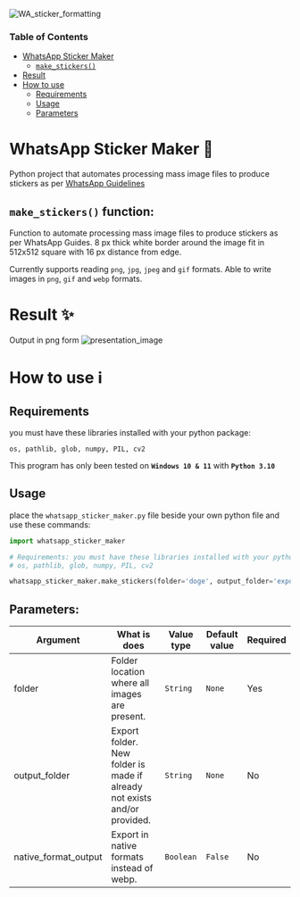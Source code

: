 ![WA_sticker_formatting](https://socialify.git.ci/IshanJ25/WA_sticker_formatting/image?description=1&descriptionEditable=Python%20project%20that%20automates%20processing%20mass%20image%20files%20to%20produce%20stickers%20as%20per%20WhatsApp%20Guidelines&font=Inter&name=1&owner=1&pattern=Charlie%20Brown&theme=Auto)

### Table of Contents
- [WhatsApp Sticker Maker](#whatsapp-sticker-maker-)
  -  [`make_stickers()`](#make_stickers-function)
- [Result](#result-)
- [How to use](#how-to-use-ℹ%EF%B8%8F)
  - [Requirements](#requirements)
  - [Usage](#usage)
  - [Parameters](#prameters)


# WhatsApp Sticker Maker 🦩


Python project that automates processing mass image files to produce stickers as per [WhatsApp Guidelines](https://faq.whatsapp.com/219571822467807/)


## `make_stickers()` function:

Function to automate processing mass image files to produce stickers as per WhatsApp Guides.
8 px thick white border around the image fit in 512x512 square with 16 px distance from edge.

Currently supports reading `png`, `jpg`, `jpeg` and `gif` formats.
Able to write images in `png`, `gif` and `webp` formats.


# Result ✨

Output in png form
![presentation_image](https://user-images.githubusercontent.com/86649457/147594726-66c99a45-fbe4-48e6-865a-d321d8283bc3.jpg)


# How to use ℹ️

## Requirements

you must have these libraries installed with your python package:

`os, pathlib, glob, numpy, PIL, cv2`

This program has only been tested on **`Windows 10 & 11`** with **`Python 3.10`**

## Usage
place the `whatsapp_sticker_maker.py` file beside your own python file and use these commands:

```Python
import whatsapp_sticker_maker

# Requirements: you must have these libraries installed with your python package
# os, pathlib, glob, numpy, PIL, cv2

whatsapp_sticker_maker.make_stickers(folder='doge', output_folder='exports', native_format_output=False)
```

## Parameters:

Argument | What is does | Value type | Default value | Required
--- | --- | --- | --- | --- 
folder | Folder location where all images are present. | `String` | `None` | Yes
output_folder | Export folder. New folder is made if already not exists and/or provided. | `String` | `None` | No
native_format_output | Export in native formats instead of webp. | `Boolean` | `False` | No
